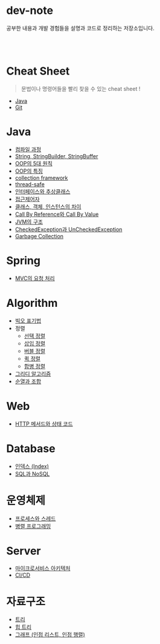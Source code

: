 # dev-note
공부한 내용과 개발 경험들을 설명과 코드로 정리하는 저장소입니다.

<br><br>

# Cheat Sheet
> 문법이나 명령어들을 빨리 찾을 수 있는 cheat sheet !
- [Java](https://github.com/EunsilSon/dev-note/blob/main/Cheat%20Sheet/Java.md)
- [Git](https://github.com/EunsilSon/dev-note/blob/main/Cheat%20Sheet/Git.md)

# Java
- [컴파일 과정](https://github.com/EunsilSon/TIL/blob/main/Java/compile%20process.md)
- [String, StringBuilder, StringBuffer](https://github.com/EunsilSon/TIL/blob/main/Java/String%2C%20StringBuilder%2C%20StringBuffer.md)
- [OOP의 5대 원칙](https://github.com/EunsilSon/TIL/blob/main/Java/OOP%EC%9D%98%205%EB%8C%80%20%EC%9B%90%EC%B9%99.md)
- [OOP의 특징](https://github.com/EunsilSon/TIL/blob/main/Java/OOP%EC%9D%98%20%ED%8A%B9%EC%A7%95.md)
- [collection framework](https://github.com/EunsilSon/TIL/blob/main/Java/collection%20framework.md)
- [thread-safe](https://github.com/EunsilSon/TIL/blob/main/Java/thread-safe.md)
- [인터페이스와 추상클래스](https://github.com/EunsilSon/TIL/blob/main/Java/%EC%9D%B8%ED%84%B0%ED%8E%98%EC%9D%B4%EC%8A%A4%EC%99%80%20%EC%B6%94%EC%83%81%ED%81%B4%EB%9E%98%EC%8A%A4.md)
- [접근제어자](https://github.com/EunsilSon/TIL/blob/main/Java/%EC%A0%91%EA%B7%BC%EC%A0%9C%EC%96%B4%EC%9E%90.md)
- [클래스, 객체, 인스턴스의 차이](https://github.com/EunsilSon/TIL/blob/main/Java/%ED%81%B4%EB%9E%98%EC%8A%A4%2C%20%EA%B0%9D%EC%B2%B4%2C%20%EC%9D%B8%EC%8A%A4%ED%84%B4%EC%8A%A4%EC%9D%98%20%EC%B0%A8%EC%9D%B4.md)
- [Call By Reference와 Call By Value](https://github.com/EunsilSon/TIL/blob/main/Java/Call%20By%20Reference%EC%99%80%20Call%20By%20Value.md)
- [JVM의 구조](https://github.com/EunsilSon/TIL/blob/main/Java/JVM%EC%9D%98%20%EA%B5%AC%EC%A1%B0.md)
- [CheckedException과 UnCheckedException](https://github.com/EunsilSon/TIL/blob/main/Java/CheckedException%EA%B3%BC%20UnCheckedException.md)
- [Garbage Collection](https://github.com/EunsilSon/TIL/blob/main/Java/Garbage%20Collection.md)

# Spring
- [MVC의 요청 처리](https://github.com/EunsilSon/TIL/blob/main/Spring/Spring%20MVC%EC%9D%98%20%EC%9A%94%EC%B2%AD%20%EC%B2%98%EB%A6%AC.md)

# Algorithm
- [빅오 표기법](https://github.com/EunsilSon/TIL/blob/main/Algorithm/Big-O%20%ED%91%9C%EA%B8%B0%EB%B2%95.md)
- 정렬
  - [선택 정렬](https://github.com/EunsilSon/TIL/blob/main/Algorithm/sort/selection.md)
  - [삽입 정렬](https://github.com/EunsilSon/TIL/blob/main/Algorithm/sort/insertion.md)
  - [버블 정렬](https://github.com/EunsilSon/TIL/blob/main/Algorithm/sort/bubble.md)
  - [퀵 정렬](https://github.com/EunsilSon/TIL/blob/main/Algorithm/sort/quick.md)
  - [합병 정렬](https://github.com/EunsilSon/TIL/blob/main/Algorithm/sort/merge.md)
- [그리디 알고리즘](https://github.com/EunsilSon/TIL/blob/main/Algorithm/greedy.md)
- [순열과 조합](https://github.com/EunsilSon/TIL/blob/main/Algorithm/%EC%88%9C%EC%97%B4%EA%B3%BC%20%EC%A1%B0%ED%95%A9.md)

# Web
- [HTTP 메서드와 상태 코드](https://github.com/EunsilSon/TIL/blob/main/Web/HTTP%20%EB%A9%94%EC%84%9C%EB%93%9C.md)

# Database
- [인덱스 (Index)](https://github.com/EunsilSon/TIL/blob/main/Database/%EC%9D%B8%EB%8D%B1%EC%8A%A4.md)
- [SQL과 NoSQL](https://github.com/EunsilSon/TIL/blob/main/Database/SQL%EA%B3%BC%20NoSQL.md)

# 운영체제
- [프로세스와 스레드](https://github.com/EunsilSon/TIL/blob/main/%EC%9A%B4%EC%98%81%EC%B2%B4%EC%A0%9C/%ED%94%84%EB%A1%9C%EC%84%B8%EC%8A%A4%EC%99%80%20%EC%8A%A4%EB%A0%88%EB%93%9C.md)
- [병렬 프로그래밍](https://github.com/EunsilSon/TIL/blob/main/%EC%9A%B4%EC%98%81%EC%B2%B4%EC%A0%9C/%EB%B3%91%EB%A0%AC%20%ED%94%84%EB%A1%9C%EA%B7%B8%EB%9E%98%EB%B0%8D.md)

# Server
- [마이크로서비스 아키텍처](https://github.com/EunsilSon/TIL/blob/main/Server/%EB%A7%88%EC%9D%B4%ED%81%AC%EB%A1%9C%EC%84%9C%EB%B9%84%EC%8A%A4%20%EC%95%84%ED%82%A4%ED%85%8D%EC%B2%98.md)
- [CI/CD](https://github.com/EunsilSon/TIL/blob/main/Server/CICD.md)

# 자료구조
- [트리](https://github.com/EunsilSon/TIL/blob/main/Data%20Structures/Tree.md)
- [힙 트리](https://github.com/EunsilSon/TIL/blob/main/Data%20Structures/Heap%20Tree.md)
- [그래프 (인접 리스트, 인접 행렬)](https://github.com/EunsilSon/TIL/blob/main/Data%20Structures/Graph.md)
